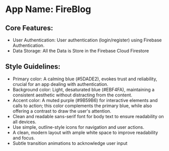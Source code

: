 # **App Name**: FireBlog

## Core Features:

- User Authentication: User authentication (login/register) using Firebase Authentication.
- Data Storage: All the Data is Store in the Firebase Cloud Firestore

## Style Guidelines:

- Primary color: A calming blue (#5DADE2), evokes trust and reliability, crucial for an app dealing with authentication.
- Background color: Light, desaturated blue (#EBF4FA), maintaining a consistent aesthetic without distracting from the content.
- Accent color: A muted purple (#9B59B6) for interactive elements and calls to action; this color complements the primary blue, while also offering a contrast to draw the user's attention.
- Clean and readable sans-serif font for body text to ensure readability on all devices.
- Use simple, outline-style icons for navigation and user actions.
- A clean, modern layout with ample white space to improve readability and focus.
- Subtle transition animations to acknowledge user input